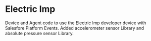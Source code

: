 # Electric Imp
Device and Agent code to use the Electric Imp developer device with Salesfore Platform Events.
Added accelerometer sensor Library and absolute pressure sensor Library.
